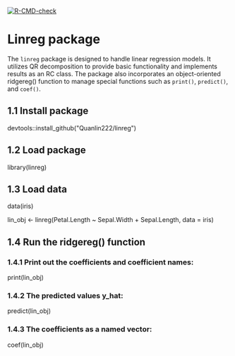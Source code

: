 <!-- badges: start -->
[![R-CMD-check](https://github.com/Quanlin222/linreg/actions/workflows/R-CMD-check.yaml/badge.svg)](https://github.com/Quanlin222/linreg/actions/workflows/R-CMD-check.yaml)
<!-- badges: end -->

# Linreg package

The `linreg` package is designed to handle linear regression models. 
It utilizes QR decomposition to provide basic functionality and implements results as an RC class. 
The package also incorporates an object-oriented ridgereg() function to manage special functions such as `print()`, `predict()`, and `coef()`.

## 1.1 Install package

devtools::install_github("Quanlin222/linreg")

## 1.2 Load package

library(linreg)

## 1.3 Load data

data(iris)

lin_obj <- linreg(Petal.Length ~ Sepal.Width + Sepal.Length, data = iris)

## 1.4 Run the ridgereg() function

### 1.4.1 Print out the coefficients and coefficient names:

print(lin_obj)

### 1.4.2 The predicted values y_hat:

predict(lin_obj)


### 1.4.3 The coefficients as a named vector:

coef(lin_obj)
